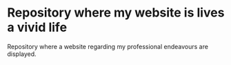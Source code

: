 # Repository where my website is lives a vivid life
Repository where a website regarding my professional endeavours are displayed. 
